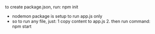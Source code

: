 to create package.json, run: npm init
- nodemon package is setup to run app.js only
- so to run any file, just:
    1 copy content to app.js
    2. then run command: npm start
